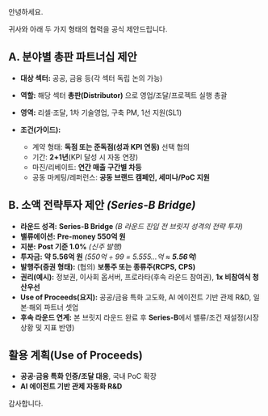 안녕하세요.

귀사와 아래 두 가지 형태의 협력을 공식 제안드립니다.

## A. 분야별 총판 파트너십 제안

* **대상 섹터:** 공공, 금융 등(각 섹터 독립 논의 가능)
* **역할:** 해당 섹터 **총판(Distributor)** 으로 영업/조달/프로젝트 실행 총괄
* **영역:** 리셀·조달, 1차 기술영업, 구축 PM, 1선 지원(SL1)
* **조건(가이드):**

  * 계약 형태: **독점 또는 준독점(성과 KPI 연동)** 선택 협의
  * 기간: **2+1년**(KPI 달성 시 자동 연장)
  * 마진/리베이트: **연간 매출 구간별 차등**
  * 공동 마케팅/레퍼런스: **공동 브랜드 캠페인, 세미나/PoC 지원**

## B. 소액 전략투자 제안 *(Series-B Bridge)*

* **라운드 성격:** **Series-B Bridge** *(B 라운드 진입 전 브릿지 성격의 전략 투자)*
* **밸류에이션:** **Pre-money 550억 원**
* **지분:** **Post 기준 1.0%** *(신주 발행)*
* **투자금:** **약 5.56억 원** *(550억 ÷ 99 = 5.555…억 ≈ **5.56억**)*
* **발행주(증권 형태):** (협의) **보통주 또는 종류주(RCPS, CPS)**
* **권리(예시):** 정보권, 이사회 옵서버, 프로라타(후속 라운드 참여권), **1x 비참여식 청산우선**
* **Use of Proceeds(요지):** 공공/금융 특화 고도화, AI 에이전트 기반 관제 R&D, 일본·해외 파트너 셋업
* **후속 라운드 연계:** 본 브릿지 라운드 완료 후 **Series-B**에서 밸류/조건 재설정(시장 상황 및 지표 반영)

## 활용 계획(Use of Proceeds)

* **공공·금융 특화 인증/조달 대응**, 국내 PoC 확장
* **AI 에이전트 기반 관제 자동화 R&D**

감사합니다.  
